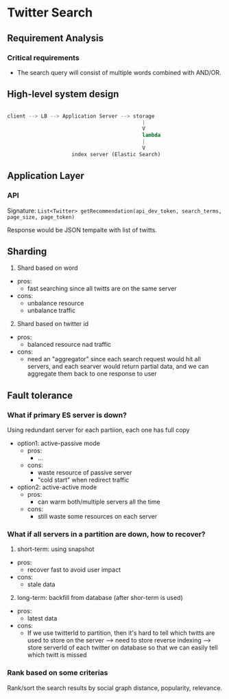 # Twitter Search

## Requirement Analysis

### Critical requirements

- The search query will consist of multiple words combined with AND/OR.


## High-level system design

```python

client --> LB --> Application Server --> storage
                       						|
                       						V
                       						lambda
                       						|
                       						V
                     index server (Elastic Search)
```

## Application Layer

### API

Signature:
`List<Twitter> getRecommendation(api_dev_token, search_terms, page_size, page_token)`

Response would be JSON tempalte with list of twitts.   

## Sharding

1. Shard based on word
- pros:
  - fast searching since all twitts are on the same server
- cons:
  - unbalance resource
  - unbalance traffic

2. Shard based on twitter id
- pros:
  - balanced resource nad traffic
- cons:
  - need an "aggregator" since each search request would hit all servers, and each searver would return partial data, and we can aggregate them back to one response to user


## Fault tolerance

### What if primary ES server is down?

Using redundant server for each partiion, each one has full copy 

- option1: active-passive mode
  - pros:
    - ...
  - cons:
    - waste resource of passive server
    - "cold start" when redirect traffic 
- option2: active-active mode
  - pros:
    - can warm both/multiple servers all the time
  - cons:
    - still waste some resources on each server

### What if all servers in a partition are down, how to recover?

1. short-term: using snapshot 
- pros:
  - recover fast to avoid user impact
- cons:
  - stale data

2. long-term: backfill from database (after shor-term is used)
- pros:
  - latest data
- cons:
  - If we use twitterId to partition, then it's hard to tell which twitts are used to store on the server --> need to store reverse indexing --> store serverId of each twitter on database so that we can easily tell which twitt is missed

### Rank based on some criterias

Rank/sort the search results by social graph distance, popularity, relevance.



